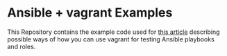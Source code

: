 # Ansible + vagrant Examples

This Repository contains the example code used for [this article](https://blog.keyboardinterrupt.com/use-vagrant-with-ansible-for-role-development) describing possible ways of how you can use vagrant for testing Ansible playbooks and roles.